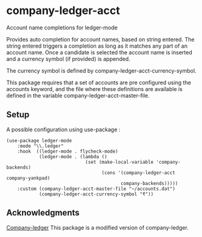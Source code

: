 # company-ledger-acct
Account name completions for ledger-mode  

Provides auto completion for account names, based on string entered.
The string entered triggers a completion as long as it matches any
part of an account name. Once a candidate is selected the account name
is inserted and a currency symbol (if provided) is appended.  

The currency symbol is defined by company-ledger-acct-currency-symbol.  

This package requires that a set of accounts are pre configured using the
accounts keyword, and the file where these definitions are
available is defined in the variable company-ledger-acct-master-file.

## Setup
A possible configuration using use-package :

``` emacs-lisp
(use-package ledger-mode
    :mode "\\.ledger"
    :hook  ((ledger-mode . flycheck-mode)
            (ledger-mode . (lambda ()
                             (set (make-local-variable 'company-backends)
                                   (cons '(company-ledger-acct company-yankpad)
                                          company-backends)))))
    :custom (company-ledger-acct-master-file "~/accounts.dat")
            (company-ledger-acct-currency-symbol "₹"))
```

## Acknowledgments
[Company-ledger](https://github.com/debanjum/company-ledger)
This package is a modified version of company-ledger.
